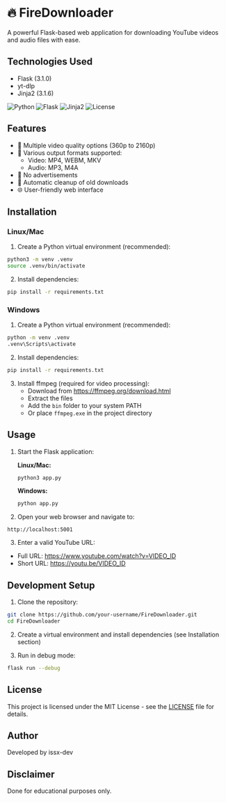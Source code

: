 # 🔥 FireDownloader

A powerful Flask-based web application for downloading YouTube videos and audio files with ease.

## Technologies Used

- Flask (3.1.0)
- yt-dlp
- Jinja2 (3.1.6)

![Python](https://img.shields.io/badge/python-3.12.3-blue.svg)
![Flask](https://img.shields.io/badge/flask-3.1.0-green.svg)
![Jinja2](https://img.shields.io/badge/jinja2-3.1.6-red.svg)
![License](https://img.shields.io/badge/license-MIT-yellow.svg)

## Features

- 📱 Multiple video quality options (360p to 2160p)
- 🎵 Various output formats supported:
  - Video: MP4, WEBM, MKV
  - Audio: MP3, M4A
- 🚫 No advertisements
- 🧹 Automatic cleanup of old downloads
- 🌐 User-friendly web interface

## Installation

### Linux/Mac

1. Create a Python virtual environment (recommended):
```bash
python3 -m venv .venv
source .venv/bin/activate
```

2. Install dependencies:
```bash
pip install -r requirements.txt
```

### Windows

1. Create a Python virtual environment (recommended):
```bash
python -m venv .venv
.venv\Scripts\activate
```

2. Install dependencies:
```bash
pip install -r requirements.txt
```

3. Install ffmpeg (required for video processing):
   - Download from https://ffmpeg.org/download.html
   - Extract the files
   - Add the `bin` folder to your system PATH
   - Or place `ffmpeg.exe` in the project directory

## Usage

1. Start the Flask application:

   **Linux/Mac:**
   ```bash
   python3 app.py
   ```

   **Windows:**
   ```bash
   python app.py
   ```

2. Open your web browser and navigate to:
```
http://localhost:5001
```

3. Enter a valid YouTube URL:
- Full URL: https://www.youtube.com/watch?v=VIDEO_ID
- Short URL: https://youtu.be/VIDEO_ID


## Development Setup

1. Clone the repository:
```bash
git clone https://github.com/your-username/FireDownloader.git
cd FireDownloader
```

2. Create a virtual environment and install dependencies (see Installation section)

3. Run in debug mode:
```bash
flask run --debug
```

## License

This project is licensed under the MIT License - see the [LICENSE](LICENSE) file for details.

## Author

Developed by issx-dev

## Disclaimer
Done for educational purposes only.
